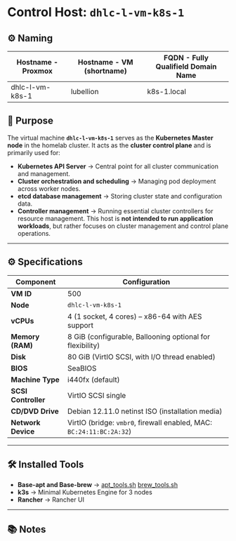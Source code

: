 # Control Host: `dhlc-l-vm-k8s-1`

## ⚙️ Naming

| **Hostname - Proxmox** | **Hostname - VM (shortname)** | **FQDN - Fully Qualifield Domain Name** |
|------------------------|-------------------------------|-----------------------------------------|
| dhlc-l-vm-k8s-1        | lubellion                     | k8s-1.local                            |

## 📌 Purpose
The virtual machine **`dhlc-l-vm-k8s-1`** serves as the **Kubernetes Master node** in the homelab cluster.
It acts as the **cluster control plane** and is primarily used for:
- **Kubernetes API Server** → Central point for all cluster communication and management.
- **Cluster orchestration and scheduling** → Managing pod deployment across worker nodes.
- **etcd database management** → Storing cluster state and configuration data.
- **Controller management** → Running essential cluster controllers for resource management.
This host is **not intended to run application workloads**, but rather focuses on cluster management and control plane operations.

---

## ⚙️ Specifications

| Component            | Configuration                                                     |
|----------------------|-------------------------------------------------------------------|
| **VM ID**            | 500                                                               |
| **Node**             | `dhlc-l-vm-k8s-1`                                                |
| **vCPUs**            | 4 (1 socket, 4 cores) – x86-64 with AES support                   |
| **Memory (RAM)**     | 8 GiB (configurable, Ballooning optional for flexibility)         |
| **Disk**             | 80 GiB (VirtIO SCSI, with I/O thread enabled)                     |
| **BIOS**             | SeaBIOS                                                           |
| **Machine Type**     | i440fx (default)                                                  |
| **SCSI Controller**  | VirtIO SCSI single                                                |
| **CD/DVD Drive**     | Debian 12.11.0 netinst ISO (installation media)                   |
| **Network Device**   | VirtIO (bridge: `vmbr0`, firewall enabled, MAC: `BC:24:11:BC:2A:32`) |

---

## 🛠️ Installed Tools

- **Base-apt and Base-brew** → [apt_tools.sh](/Setup/Scripts/apt_tools.sh) [brew_tools.sh](/Setup/Scripts/brew_tools.sh)
- **k3s** → Minimal Kubernetes Engine for 3 nodes
- **Rancher** → Rancher UI

---

## 📚 Notes
